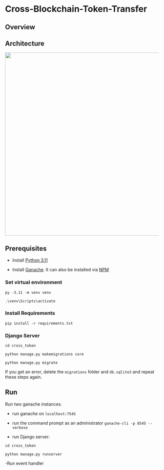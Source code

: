 # Cross-Blockchain-Token-Transfer

## Overview

## Architecture
<p align="center">
  <img src="docs_imgs/architecture.png" width="600">
</p>

## Prerequisites

- Install [Python 3.11](https://www.python.org/downloads/)

- Install [Ganache](https://trufflesuite.com/ganache/). It can also be installed via [NPM](https://docs.nethereum.com/en/latest/ethereum-and-clients/ganache-cli/)

### Set virtual environment

`py -3.11 -m venv venv`

`.\venv\Scripts\activate`

### Install Requirements

`pip install -r requirements.txt`

### Django Server

`cd cross_token`

`python manage.py makemigrations core`

`python manage.py migrate`

If you get an error, delete the `migrations` folder and `db.sqlite3` and repeat these steps again.

## Run

Run two ganache instances.
- run ganache on `localhost:7545`
- run the command prompt as an administrator
`ganache-cli -p 8545 --verbose`

- run Django server:

`cd cross_token`

`python manage.py runserver`

-Run event handler

